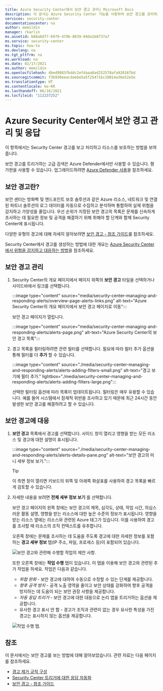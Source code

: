 ```yaml
---
title: Azure Security Center에서 보안 경고 관리| Microsoft Docs
description: 이 문서는 Azure Security Center 기능을 사용하여 보안 경고를 관리하고 대응하는 데 도움이 됩니다.
services: security-center
documentationcenter: na
author: memildin
manager: rkarlin
ms.assetid: b88a8df7-6979-479b-8039-04da1b8737a7
ms.service: security-center
ms.topic: how-to
ms.devlang: na
ms.tgt_pltfrm: na
ms.workload: na
ms.date: 02/17/2021
ms.author: memildin
ms.openlocfilehash: dbed9883fbddc2efdaaa8ad252578afa928167bd
ms.sourcegitcommit: f3b930eeacdaebe5a5f25471bc10014a36e52e5e
ms.translationtype: HT
ms.contentlocale: ko-KR
ms.lasthandoff: 06/16/2021
ms.locfileid: "112237252"
---
```

# <a name="manage-and-respond-to-security-alerts-in-azure-security-center"></a>Azure Security Center에서 보안 경고 관리 및 응답

이 항목에서는 Security Center 경고를 보고 처리하고 리소스를 보호하는 방법을 보여줍니다.

보안 경고를 트리거하는 고급 검색은 Azure Defender에서만 사용할 수 있습니다. 평가판을 사용할 수 있습니다. 업그레이드하려면 [Azure Defender 사용](enable-azure-defender.md)을 참조하세요.

## <a name="what-are-security-alerts"></a>보안 경고란?
보안 센터는 방화벽 및 엔드포인트 보호 솔루션과 같은 Azure 리소스, 네트워크 및 연결된 파트너 솔루션의 로그 데이터를 자동으로 수집하고 분석하며 통합하여 실제 위협을 감지하고 가양성을 줄입니다. 우선 순위가 지정된 보안 경고의 목록은 문제를 신속하게 조사하는 데 필요한 정보 및 공격을 해결하기 위해 취해야 할 단계와 함께 Security Center에 표시됩니다.

다양한 유형의 경고에 대해 자세히 알아보려면 [보안 경고 - 참조 가이드](alerts-reference.md)를 참조하세요.

Security Center에서 경고를 생성하는 방법에 대한 개요는 [Azure Security Center에서 위협을 감지하고 대응하는 방법](security-center-alerts-overview.md)을 참조하세요.


## <a name="manage-your-security-alerts"></a>보안 경고 관리

1. Security Center의 개요 페이지에서 페이지 위쪽의 **보안 경고** 타일을 선택하거나 사이드바에서 링크를 선택합니다.

    :::image type="content" source="media/security-center-managing-and-responding-alerts/overview-page-alerts-links.png" alt-text="Azure Security Center의 개요 페이지에서 보안 경고 페이지로 이동":::

    보안 경고 페이지가 열립니다.

    :::image type="content" source="media/security-center-managing-and-responding-alerts/alerts-page.png" alt-text="Azure Security Center의 보안 경고 목록":::

1. 경고 목록을 필터링하려면 관련 필터를 선택합니다. 필요에 따라 필터 추가 옵션을 통해 필터를 더 **추가** 할 수 있습니다.

    :::image type="content" source="./media/security-center-managing-and-responding-alerts/alerts-adding-filters-small.png" alt-text="경고 보기에 필터 추가." lightbox="./media/security-center-managing-and-responding-alerts/alerts-adding-filters-large.png":::

    선택한 필터링 옵션에 따라 목록이 업데이트됩니다. 필터링은 매우 유용할 수 있습니다. 예를 들어 시스템에서 잠재적 위반을 조사하고 있기 때문에 최근 24시간 동안 발생한 보안 경고를 해결하려고 할 수 있습니다.


## <a name="respond-to-security-alerts"></a>보안 경고에 대응

1. **보안 경고** 목록에서 경고를 선택합니다. 사이드 창이 열리고 영향을 받는 모든 리소스 및 경고에 대한 설명이 표시됩니다. 

    :::image type="content" source="./media/security-center-managing-and-responding-alerts/alerts-details-pane.png" alt-text="보안 경고의 미니 세부 정보 보기.":::

    > [!TIP]
    > 이 측면 창이 열리면 키보드의 위쪽 및 아래쪽 화살표를 사용하여 경고 목록을 빠르게 검토할 수 있습니다.

1. 자세한 내용을 보려면 **전체 세부 정보 보기** 를 선택합니다.

    보안 경고 페이지의 왼쪽 창에는 보안 경고의 제목, 심각도, 상태, 작업 시간, 의심스러운 활동 설명, 영향을 받는 리소스에 대한 높은 수준의 정보가 표시됩니다. 영향을 받는 리소스 옆에는 리소스와 관련된 Azure 태그가 있습니다. 이를 사용하여 경고를 조사할 때 리소스의 조직 컨텍스트를 유추합니다.

    오른쪽 창에는 문제를 조사하는 데 도움을 주도록 경고에 대한 자세한 정보를 포함하는 **경고 세부 정보** 탭(IP 주소, 파일, 프로세스 등)이 포함되어 있습니다.
     
    ![보안 경고와 관련해 수행할 작업의 제안 사항.](./media/security-center-managing-and-responding-alerts/security-center-alert-remediate.png)

    또한 오른쪽 창에는 **작업 수행** 탭이 있습니다. 이 탭을 이용해 보안 경고와 관련된 추가 작업을 하세요. 작업은 다음과 같습니다.
    - *위협 완화* - 보안 경고에 대하여 수동으로 수정할 수 있는 단계를 제공합니다.
    - *향후 공격 방지* - 공격 노출 영역을 줄이고 보안 상태를 강화하여 향후 공격을 방지하는 데 도움이 되는 보안 권장 사항을 제공합니다.
    - *자동 응답 트리거* - 보안 경고에 대한 대응으로 논리 앱을 트리거하는 옵션을 제공합니다.
    - 유사한 경고 표시 안 함 - 경고가 조직과 관련이 없는 경우 유사한 특성을 가진 경고는 표시하지 않는 옵션을 제공합니다.

    ![작업 수행 탭.](./media/security-center-managing-and-responding-alerts/alert-take-action.png)




## <a name="see-also"></a>참조

이 문서에서는 보안 경고를 보는 방법에 대해 알아보았습니다. 관련 자료는 다음 페이지를 참조하세요.

- [경고 제거 규칙 구성](alerts-suppression-rules.md)
- [Security Center 트리거에 대한 응답 자동화](workflow-automation.md)
- [보안 경고 - 참조 가이드](alerts-reference.md)
